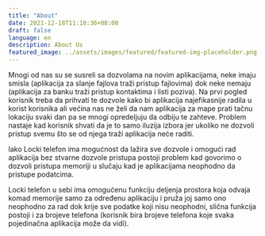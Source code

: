 ```yaml
---
title: "About"
date: 2021-12-18T11:10:36+08:00
draft: false
language: en
description: About Us
featured_image: ../assets/images/featured/featured-img-placeholder.png
---
```


Mnogi od nas su se susreli sa dozvolama na novim aplikacijama, neke imaju smisla (aplikacija za slanje fajlova traži pristup fajlovima) dok neke nemaju (aplikacija za banku traži pristup kontaktima i listi poziva). Na prvi pogled korisnik treba da prihvati te dozvole kako bi aplikacija najefikasnije radila u korist korisnika ali većina nas ne želi da nam aplikacija za mape prati tačnu lokaciju svaki dan pa se mnogi opredeljuju da odbiju te zahteve. Problem nastaje kad korisnik shvati da je to samo iluzija izbora jer ukoliko ne dozvoli pristup svemu što se od njega traži aplikacija neće raditi.

Iako Locki telefon ima mogućnost da lažira sve dozvole i omogući rad aplikacija bez stvarne dozvole pristupa postoji problem kad govorimo o dozvoli pristupa memoriji u slučaju kad je aplikacijama neophodno da pristupe podatcima.

Locki telefon u sebi ima omogućenu funkciju deljenja prostora koja odvaja komad memorije samo za određenu aplikaciju i pruža joj samo ono neophodno za rad dok krije sve podatke koji nisu neophodni, slična funkcija postoji i za brojeve telefona (korisnik bira brojeve telefona koje svaka pojedinačna aplikacija može da vidi).